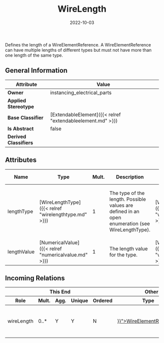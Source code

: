 ﻿---
title: WireLength
toc: false
type: specs
date: "2022-10-03"
draft: false
specification: VEC
version: 2.0.1
documentType: "Recommendation"
elementType: Class
classes:
  - WireLength
menu_name: vec-2.0.1
---
<p> Defines the length of a WireElementReference. A WireElementReference can have multiple lengths of different types but must not have more than one length of the same type.      </p>

## General Information

| Attribute               | Value |
|-------------------------|-------|
| **Owner**               | instancing_electrical_parts |
| **Applied Stereotype**  |   |
| **Base Classifier**     | [ExtendableElement]({{< relref "extendableelement.md" >}})<br/>  |
| **Is Abstract**         | false |
| **Derived Classifiers** |   |

## Attributes
|  Name  |  Type  |  Mult.  |  Description  |  Owning Classifier  |
|--------|--------|---------|---------------|--------------|
|lengthType| [WireLengthType]({{< relref "wirelengthtype.md" >}}) | 1 | <p> The type of the length.&#160;Possible values are defined in an open enumeration (see WireLengthType).      </p> | [WireLength]({{< relref "wirelength.md" >}}) |
|lengthValue| [NumericalValue]({{< relref "numericalvalue.md" >}}) | 1 | <p>The length value for the type.  </p> | [WireLength]({{< relref "wirelength.md" >}}) |


##  Incoming Relations
<table>
    <thead>
        <tr>
           <th colspan="5">This End</th>
           <th colspan="2">Other End</th>
           <th colspan="1">General</th>
        </tr>
        <tr>
           <th>Role</th>
           <th>Mult.</th>
           <th>Agg.</th>
           <th>Unique</th>
           <th>Ordered</th>
           <th>Type</th>
           <th>Mult.</th>
           <th>Description</th>
        </tr>
    <thead>
    <tbody>
    <tr>
        <td>wireLength</td>
        <td>0..*</td>
        <td>Y</td>
        <td>Y</td>
        <td>N</td>
        <td><a href="{{< relref "wireelementreference.md" >}}">WireElementReference</a></td>
        <td>1</td>
        <td>Specifies the different length of a wire.</td>
    </tr>
    </tbody>
</table>



